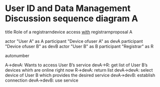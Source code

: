 User ID and Data Management Discussion sequence diagram A
=========================================================

<div class="uml">

title Role of a registrarndevice access <u>with</u> registrarnproposal A

actor "User A" as A
participant "Device ofuser A" as devA
participant "Device ofuser B" as devB
actor "User B" as B
participant "Registrar" as R

autonumber

A->devA: Wants to access User B’s service
devA->R: get list of User B’s devices whirh are online right now
R->devA: return list
devA->devA: select device of User B which provides the desired service
devA->devB: establish connection
devA->devB: use service

</div>

